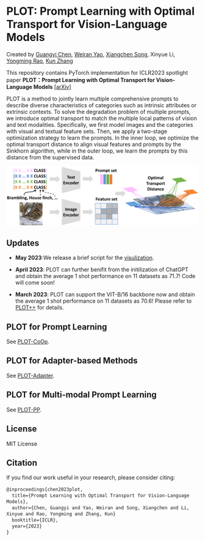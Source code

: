 # PLOT: Prompt Learning with Optimal Transport for Vision-Language Models
Created by [Guangyi Chen](https://chengy12.github.io/), [Weiran Yao](https://weirayao.github.io/), [Xiangchen Song](https://xiangchensong.github.io/), Xinyue Li, [Yongming Rao](https://raoyongming.github.io/), [Kun Zhang](https://www.andrew.cmu.edu/user/kunz1/)

This repository contains PyTorch implementation for ICLR2023 spotlight paper __PLOT：Prompt Learning with Optimal Transport for Vision-Language Models__ [[arXiv]](https://arxiv.org/abs/2210.01253)

PLOT is a method to jointly learn multiple comprehensive prompts to describe diverse characteristics of categories such as intrinsic attributes or extrinsic contexts. To solve the degradation problem of multiple prompts, we introduce optimal transport to match the multiple local patterns of vision and text modalities. Specifically, we first model images and the categories with visual and textual feature sets. Then, we apply a two-stage optimization strategy to learn the prompts. In the inner loop, we optimize the optimal transport distance to align visual features and prompts by the Sinkhorn algorithm, while in the outer loop, we learn the prompts by this distance from the supervised data.

![intro](figs/framework.png)

## Updates

- **May 2023**:We release a brief script for the [visulization](visualization.py).

- **April 2023**: PLOT can further benifit from the initilization of ChatGPT and obtain the average 1 shot performance on 11 datasets as 71.7!  Code will come soon!

- **March 2023**: PLOT can support the VIT-B/16 backbone now and obtain the average 1 shot performance on 11 datasets as 70.6!  Please refer to [PLOT++](plot-pp/) for details.


## PLOT for Prompt Learning  

See [PLOT-CoOp](plot-coop/).


## PLOT for Adapter-based Methods

See [PLOT-Adapter](plot-adapter/).

## PLOT for Multi-modal Prompt Learning

See [PLOT-PP](plot-pp/).

## License
MIT License

## Citation
If you find our work useful in your research, please consider citing:
```
@inproceedings{chen2023plot,
  title={Prompt Learning with Optimal Transport for Vision-Language Models},
  author={Chen, Guangyi and Yao, Weiran and Song, Xiangchen and Li, Xinyue and Rao, Yongming and Zhang, Kun}
  booktitle={ICLR},
  year={2023}
}
```
